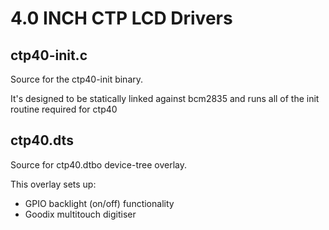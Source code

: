 # 4.0 INCH CTP LCD Drivers

## ctp40-init.c

Source for the ctp40-init binary.

It's designed to be statically linked against bcm2835 and runs all of the init routine required for ctp40

## ctp40.dts

Source for ctp40.dtbo device-tree overlay.

This overlay sets up:

* GPIO backlight (on/off) functionality
* Goodix multitouch digitiser
